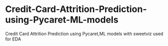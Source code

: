 # Credit-Card-Attrition-Prediction-using-Pycaret-ML-models
Credit Card Attrition Prediction using Pycaret,ML models with sweetviz used for EDA
